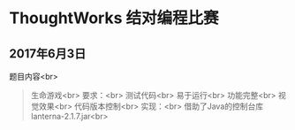 ThoughtWorks 结对编程比赛
====
2017年6月3日
----
题目内容\<br\>
>生命游戏\<br\>
要求：\<br\>
>测试代码\<br\>
>易于运行\<br\>
>功能完整\<br\>
>视觉效果\<br\>
>代码版本控制\<br\>
实现：\<br\>
>借助了Java的控制台库lanterna-2.1.7.jar\<br\>